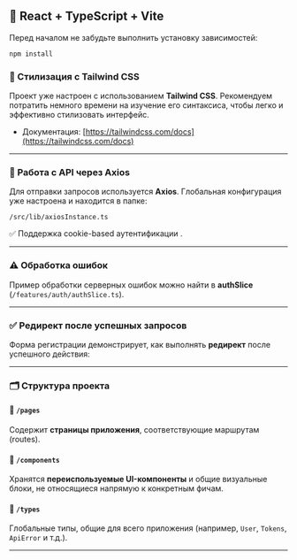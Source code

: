 ## 🚀 React + TypeScript + Vite

Перед началом не забудьте выполнить установку зависимостей:

```bash
npm install
```

### 🎨 Стилизация с Tailwind CSS

Проект уже настроен с использованием **Tailwind CSS**.
Рекомендуем потратить немного времени на изучение его синтаксиса, чтобы легко и эффективно стилизовать интерфейс.

* Документация: [https://tailwindcss.com/docs](https://tailwindcss.com/docs)

---

### 📡 Работа с API через Axios

Для отправки запросов используется **Axios**.
Глобальная конфигурация уже настроена и находится в папке:

```
/src/lib/axiosInstance.ts
```

✅ Поддержка cookie-based аутентификации .

---

### ⚠️ Обработка ошибок

Пример обработки серверных ошибок можно найти в **authSlice** (`/features/auth/authSlice.ts`).

---

### ✅ Редирект после успешных запросов

Форма регистрации демонстрирует, как выполнять **редирект** после успешного действия:


---

### 🗂️ Структура проекта

#### 📁 `/pages`

Содержит **страницы приложения**, соответствующие маршрутам (routes).

#### 📁 `/components`

Хранятся **переиспользуемые UI-компоненты** и общие визуальные блоки, не относящиеся напрямую к конкретным фичам.


#### 📁 `/types`

Глобальные типы, общие для всего приложения (например, `User`, `Tokens`, `ApiError` и т.д.).

---


